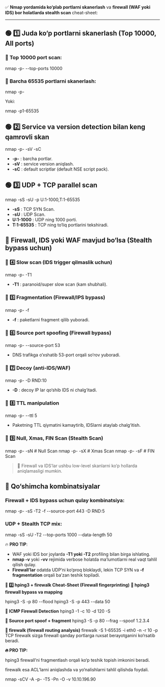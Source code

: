 ✅  **Nmap yordamida ko‘plab portlarni skanerlash** va **firewall (WAF yoki IDS) bor holatlarda stealth scan** cheat-sheet:

---

## 🟢 **1️⃣ Juda ko‘p portlarni skanerlash (Top 10000, All ports)**

### 🔵 **Top 10000 port scan:**
nmap -p- --top-ports 10000 <target>

### 🔵 **Barcha 65535 portlarni skanerlash:**

nmap -p- <target>

Yoki:

nmap -p1-65535 <target>


## 🟢 **2️⃣ Service va version detection bilan keng qamrovli skan**


nmap -p- -sV -sC <target>

- **-p-** : barcha portlar.
- **-sV** : service version aniqlash.
- **-sC** : default scriptlar (default NSE script pack).


## 🟢 **3️⃣ UDP + TCP parallel scan**

nmap -sS -sU -p U:1-1000,T:1-65535 <target>

- **-sS** : TCP SYN Scan.
- **-sU** : UDP Scan.
- **U:1-1000** : UDP ning 1000 porti.
- **T:1-65535** : TCP ning to‘liq portlarini tekshiradi.

## 🔴 **Firewall, IDS yoki WAF mavjud bo‘lsa (Stealth bypass uchun)**

### 🔵 **4️⃣ Slow scan (IDS trigger qilmaslik uchun)**


nmap -p- -T1 <target>

- **-T1** : paranoid/super slow scan (kam shubhali).

### 🔵 **5️⃣ Fragmentation (Firewall/IPS bypass)**


nmap -p- -f <target>

- **-f** : paketlarni fragment qilib yuboradi.

### 🔵 **6️⃣ Source port spoofing (Firewall bypass)**


nmap -p- --source-port 53 <target>

- DNS trafikga o‘xshatib 53-port orqali so‘rov yuboradi.

### 🔵 **7️⃣ Decoy (anti-IDS/WAF)**

nmap -p- -D RND:10 <target>

- **-D** : decoy IP lar qo‘shib IDS ni chalg‘itadi.

### 🔵 **8️⃣ TTL manipulation**


nmap -p- --ttl 5 <target>

- Paketning TTL qiymatini kamaytirib, IDSlarni ataylab chalg‘itish.

### 🔵 **9️⃣ Null, Xmas, FIN Scan (Stealth Scan)**


nmap -p- -sN <target>   # Null Scan
nmap -p- -sX <target>   # Xmas Scan
nmap -p- -sF <target>   # FIN Scan

> 🔔 Firewall va IDS’lar ushbu low-level skanlarni ko‘p hollarda aniqlamasligi mumkin.

## 🧠 **Qo‘shimcha kombinatsiyalar**

### **Firewall + IDS bypass uchun qulay kombinatsiya:**


nmap -p- -sS -T2 -f --source-port 443 -D RND:5 <target>

### **UDP + Stealth TCP mix:**


nmap -sS -sU -T2 --top-ports 1000 --data-length 50 <target>


🔥 **PRO TIP**:
- WAF yoki IDS bor joylarda **-T1 yoki -T2** profiling bilan birga ishlating.
- **nmap -v** yoki **-vv** rejimida verbose holatda ma’lumotlarni real vaqt tahlil qilish qulay.
- **Firewall’lar** odatda UDP’ni ko‘proq bloklaydi, lekin TCP SYN va **-f fragmentation** orqali ba’zan teshik topiladi.




**🧨 2️⃣ hping3 + firewalk Cheat-Sheet (Firewall fingerprinting)**
**🔵 hping3 firewall bypass va mapping**

hping3 -S -p 80 --flood <target>
hping3 -S -p 443 --data 50 <target>

**🔵 ICMP Firewall Detection**
hping3 -1 -c 10 -d 120 -S <target>

**🔵 Source port spoof + fragment**
hping3 -S -p 80 --frag --spoof 1.2.3.4 <target>

**🔵 firewalk (firewall routing analysis)**
firewalk -S 1-65535 -i eth0 -n -r 10 -p TCP <target> <gateway>
firewalk sizga firewall qanday portlarga ruxsat berayotganini ko‘rsatib beradi.



**🔥 PRO TIP:**

hping3 firewall’ni fragmentlash orqali ko‘p teshik topish imkonini beradi.

firewalk esa ACL’larni aniqlashda va yo‘nalishlarni tahlil qilishda foydali.



nmap -sCV -A -p- -T5 -Pn -O -v 10.10.196.90  
